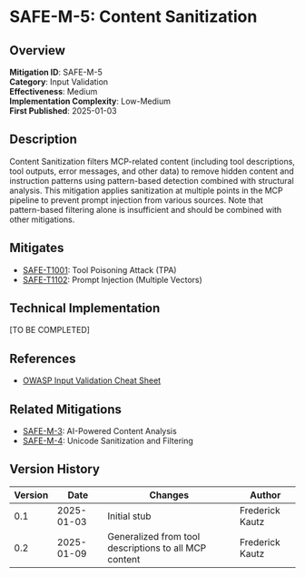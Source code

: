 # SAFE-M-5: Content Sanitization

## Overview
**Mitigation ID**: SAFE-M-5  
**Category**: Input Validation  
**Effectiveness**: Medium  
**Implementation Complexity**: Low-Medium  
**First Published**: 2025-01-03

## Description
Content Sanitization filters MCP-related content (including tool descriptions, tool outputs, error messages, and other data) to remove hidden content and instruction patterns using pattern-based detection combined with structural analysis. This mitigation applies sanitization at multiple points in the MCP pipeline to prevent prompt injection from various sources. Note that pattern-based filtering alone is insufficient and should be combined with other mitigations.

## Mitigates
- [SAFE-T1001](../../techniques/SAFE-T1001/README.md): Tool Poisoning Attack (TPA)
- [SAFE-T1102](../../techniques/SAFE-T1102/README.md): Prompt Injection (Multiple Vectors)

## Technical Implementation
[TO BE COMPLETED]

## References
- [OWASP Input Validation Cheat Sheet](https://cheatsheetseries.owasp.org/cheatsheets/Input_Validation_Cheat_Sheet.html)

## Related Mitigations
- [SAFE-M-3](../SAFE-M-3/README.md): AI-Powered Content Analysis
- [SAFE-M-4](../SAFE-M-4/README.md): Unicode Sanitization and Filtering

## Version History
| Version | Date | Changes | Author |
|---------|------|---------|--------|
| 0.1 | 2025-01-03 | Initial stub | Frederick Kautz |
| 0.2 | 2025-01-09 | Generalized from tool descriptions to all MCP content | Frederick Kautz |